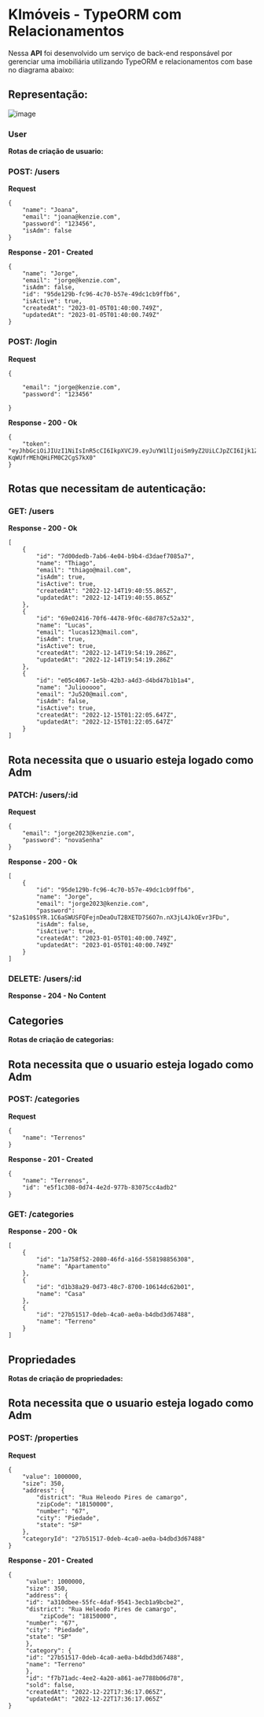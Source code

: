 # KImóveis - TypeORM com Relacionamentos

Nessa **API** foi desenvolvido um serviço de back-end responsável por gerenciar uma imobiliária utilizando TypeORM e relacionamentos com base no diagrama abaixo:

## Representação: 
![image](https://user-images.githubusercontent.com/101838666/210680737-dfced207-47ec-4d63-9d5c-45c871a7d451.png)



### User
**Rotas de criação de usuario:**

### POST: /users

**Request**
```
{
    "name": "Joana",
    "email": "joana@kenzie.com",
    "password": "123456",
    "isAdm": false
}
```

**Response - 201 - Created**

```
{
	"name": "Jorge",
	"email": "jorge@kenzie.com",
	"isAdm": false,
	"id": "95de129b-fc96-4c70-b57e-49dc1cb9ffb6",
	"isActive": true,
	"createdAt": "2023-01-05T01:40:00.749Z",
	"updatedAt": "2023-01-05T01:40:00.749Z"
}
```


### POST: /login

**Request**

```
{
    
    "email": "jorge@kenzie.com",
    "password": "123456"
 
}
```

**Response - 200 - Ok**

````
{
	"token": "eyJhbGciOiJIUzI1NiIsInR5cCI6IkpXVCJ9.eyJuYW1lIjoiSm9yZ2UiLCJpZCI6Ijk1ZGUxMjliLWZjOTYtNGM3MC1iNTdlLTQ5ZGMxY2I5ZmZiNiIsImlhdCI6MTY3Mjg4Mjk5MywiZXhwIjoxNjcyOTY5MzkzLCJzdWIiOiI5NWRlMTI5Yi1mYzk2LTRjNzAtYjU3ZS00OWRjMWNiOWZmYjYifQ.H1QS3gcBspxP6G3ZIP-KqWUfrMEhQHiFM0C2CgS7kX0"
}
````


## Rotas que necessitam de autenticação:

### GET: /users

**Response - 200 - Ok**

````
[
	{
		"id": "7d00dedb-7ab6-4e04-b9b4-d3daef7085a7",
		"name": "Thiago",
		"email": "thiago@mail.com",
		"isAdm": true,
		"isActive": true,
		"createdAt": "2022-12-14T19:40:55.865Z",
		"updatedAt": "2022-12-14T19:40:55.865Z"
	},
	{
		"id": "69e02416-70f6-4478-9f0c-68d787c52a32",
		"name": "Lucas",
		"email": "lucas123@mail.com",
		"isAdm": true,
		"isActive": true,
		"createdAt": "2022-12-14T19:54:19.286Z",
		"updatedAt": "2022-12-14T19:54:19.286Z"
	},
	{
		"id": "e05c4067-1e5b-42b3-a4d3-d4bd47b1b1a4",
		"name": "Juliooooo",
		"email": "Ju520@mail.com",
		"isAdm": false,
		"isActive": true,
		"createdAt": "2022-12-15T01:22:05.647Z",
		"updatedAt": "2022-12-15T01:22:05.647Z"
	}
]
````
## Rota necessita que o usuario esteja logado como Adm

### PATCH: /users/:id

**Request**

````
{
    "email": "jorge2023@kenzie.com",
    "password": "novaSenha"
}
````

**Response - 200 - Ok**

````
[
	{
		"id": "95de129b-fc96-4c70-b57e-49dc1cb9ffb6",
		"name": "Jorge",
		"email": "jorge2023@kenzie.com",
		"password": "$2a$10$SYR.1C6aSWUSFQFejnDeaOuT2BXETD7S6O7n.nX3jL4JkOEvr3FDu",
		"isAdm": false,
		"isActive": true,
		"createdAt": "2023-01-05T01:40:00.749Z",
		"updatedAt": "2023-01-05T01:40:00.749Z"
	}
]
````

### DELETE: /users/:id

**Response - 204 - No Content**



## Categories
**Rotas de criação de categorias:**

## Rota necessita que o usuario esteja logado como Adm

### POST: /categories 

**Request**
````
{
    "name": "Terrenos"
}
````

**Response - 201 - Created**

````
{
    "name": "Terrenos",
    "id": "e5f1c308-0d74-4e2d-977b-83075cc4adb2"
}
````

### GET: /categories

**Response - 200 - Ok**

````
[
	{
		"id": "1a758f52-2080-46fd-a16d-558198856308",
		"name": "Apartamento"
	},
	{
		"id": "d1b38a29-0d73-48c7-8700-10614dc62b01",
		"name": "Casa"
	},
	{
		"id": "27b51517-0deb-4ca0-ae0a-b4dbd3d67488",
		"name": "Terreno"
	}
]
````

## Propriedades
**Rotas de criação de propriedades:**

## Rota necessita que o usuario esteja logado como Adm

### POST: /properties

**Request**

````
{
    "value": 1000000,
    "size": 350,
    "address": {
        "district": "Rua Heleodo Pires de camargo",
        "zipCode": "18150000",
        "number": "67",
        "city": "Piedade",
        "state": "SP"
    },
    "categoryId": "27b51517-0deb-4ca0-ae0a-b4dbd3d67488"
}
````

**Response - 201 - Created**

````
{
     "value": 1000000,
     "size": 350,
     "address": {
	 "id": "a310dbee-55fc-4daf-9541-3ecb1a9bcbe2",
	 "district": "Rua Heleodo Pires de camargo",
         "zipCode": "18150000",
	 "number": "67",
	 "city": "Piedade",
	 "state": "SP"
     },
     "category": {
	 "id": "27b51517-0deb-4ca0-ae0a-b4dbd3d67488",
	 "name": "Terreno"
     },
     "id": "f7b71adc-4ee2-4a20-a861-ae7788b06d78",
     "sold": false,
     "createdAt": "2022-12-22T17:36:17.065Z",
     "updatedAt": "2022-12-22T17:36:17.065Z"
}
````



